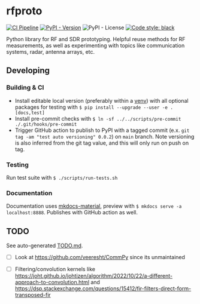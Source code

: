 # rfproto

[![CI Pipeline](https://github.com/JohnnyGOX17/rfproto/actions/workflows/ci.yml/badge.svg)](https://github.com/JohnnyGOX17/rfproto/actions/workflows/ci.yml)
[![PyPI - Version](https://badge.fury.io/py/rfproto.svg)](https://badge.fury.io/py/rfproto)
![PyPI - License](https://img.shields.io/pypi/l/rfproto)
[![Code style: black](https://img.shields.io/badge/code%20style-black-000000.svg)](https://github.com/psf/black)

Python library for RF and SDR prototyping. Helpful reuse methods for RF measurements, as well as experimenting with topics like communication systems, radar, antenna arrays, etc.


## Developing

### Building & CI

* Install editable local version (preferably within a [venv](https://john-gentile.com/kb/programming_languages/python.html#virtual-environments-venv)) with all optional packages for testing with `$ pip install --upgrade --user -e .[docs,test]`
* Install pre-commit checks with `$ ln -sf ../../scripts/pre-commit ./.git/hooks/pre-commit`
* Trigger GitHub action to publish to PyPI with a tagged commit (e.x. `git tag -am "test auto versioning" 0.0.2`) on `main` branch. Note versioning is also inferred from the git tag value, and this will only run on push on tag.

### Testing

Run test suite with `$ ./scripts/run-tests.sh`

### Documentation

Documentation uses [mkdocs-material](https://squidfunk.github.io/mkdocs-material/), preview with `$ mkdocs serve -a localhost:8888`. Publishes with GitHub action as well.

## TODO

See auto-generated [TODO.md](./TODO.md).

- [ ] Look at https://github.com/veeresht/CommPy since its unmaintained
- [ ] Filtering/convolution kernels like https://joht.github.io/johtizen/algorithm/2022/10/22/a-different-approach-to-convolution.html and https://dsp.stackexchange.com/questions/15412/fir-filters-direct-form-transposed-fir

